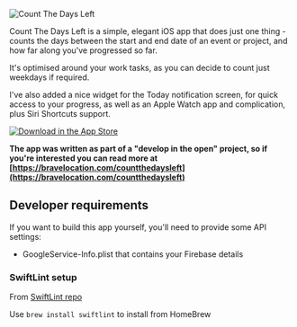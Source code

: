 ![Count The Days Left](https://bravelocation.com/images/logos/countthedaysleft.jpg)

Count The Days Left is a simple, elegant iOS app that does just one thing - counts the days between the start and 
    end date of an event or project, and how far along you've progressed so far.

It's optimised around your work tasks, as you can decide to count just weekdays if required.

I've also added a nice widget for the Today notification screen, for quick access to your progress, as well as an Apple Watch app and complication, plus Siri Shortcuts support.

[![Download in the App Store](https://bravelocation.com/assets/Download_on_the_App_Store_Badge_US-UK_135x40.svg)](https://itunes.apple.com/app/id966499832?mt=8)
    
**The app was written as part of a &quot;develop in the open&quot; project, so if you're interested you can read more at [https://bravelocation.com/countthedaysleft](https://bravelocation.com/countthedaysleft)**

## Developer requirements ##

If you want to build this app yourself, you'll need to provide some API settings:

- GoogleService-Info.plist that contains your Firebase details

### SwiftLint setup

From [SwiftLint repo](https://github.com/realm/SwiftLint)

Use ```brew install swiftlint``` to install from HomeBrew
